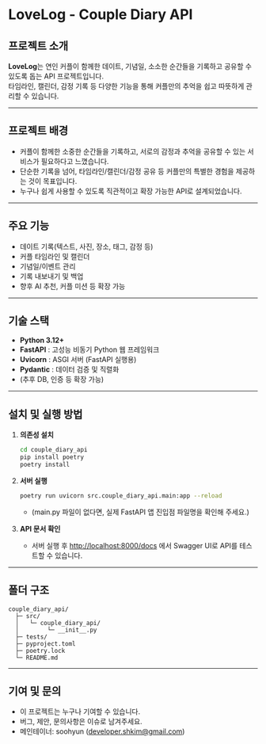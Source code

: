 # LoveLog - Couple Diary API

## 프로젝트 소개

**LoveLog**는 연인 커플이 함께한 데이트, 기념일, 소소한 순간들을 기록하고 공유할 수 있도록 돕는 API 프로젝트입니다.  
타임라인, 캘린더, 감정 기록 등 다양한 기능을 통해 커플만의 추억을 쉽고 따뜻하게 관리할 수 있습니다.

---

## 프로젝트 배경

- 커플이 함께한 소중한 순간들을 기록하고, 서로의 감정과 추억을 공유할 수 있는 서비스가 필요하다고 느꼈습니다.
- 단순한 기록을 넘어, 타임라인/캘린더/감정 공유 등 커플만의 특별한 경험을 제공하는 것이 목표입니다.
- 누구나 쉽게 사용할 수 있도록 직관적이고 확장 가능한 API로 설계되었습니다.

---

## 주요 기능

- 데이트 기록(텍스트, 사진, 장소, 태그, 감정 등)
- 커플 타임라인 및 캘린더
- 기념일/이벤트 관리
- 기록 내보내기 및 백업
- 향후 AI 추천, 커플 미션 등 확장 가능

---

## 기술 스택

- **Python 3.12+**
- **FastAPI** : 고성능 비동기 Python 웹 프레임워크
- **Uvicorn** : ASGI 서버 (FastAPI 실행용)
- **Pydantic** : 데이터 검증 및 직렬화
- (추후 DB, 인증 등 확장 가능)

---

## 설치 및 실행 방법

1. **의존성 설치**
   ```bash
   cd couple_diary_api
   pip install poetry
   poetry install
   ```

2. **서버 실행**
   ```bash
   poetry run uvicorn src.couple_diary_api.main:app --reload
   ```
   - (main.py 파일이 없다면, 실제 FastAPI 앱 진입점 파일명을 확인해 주세요.)

3. **API 문서 확인**
   - 서버 실행 후 [http://localhost:8000/docs](http://localhost:8000/docs) 에서 Swagger UI로 API를 테스트할 수 있습니다.

---

## 폴더 구조

```
couple_diary_api/
  ├─ src/
  │   └─ couple_diary_api/
  │        └─ __init__.py
  ├─ tests/
  ├─ pyproject.toml
  ├─ poetry.lock
  └─ README.md
```

---

## 기여 및 문의

- 이 프로젝트는 누구나 기여할 수 있습니다.
- 버그, 제안, 문의사항은 이슈로 남겨주세요.
- 메인테이너: soohyun (developer.shkim@gmail.com)
